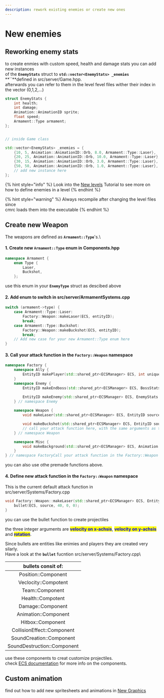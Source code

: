 ```yaml
---
description: rework existing enemies or create new ones
---
```


# New enemies

## Reworking enemy stats

to create enmies with custom speed, health and damage stats you can add new instances \
of the **`EnemyStats`** struct to **`std::vector<EnemyStats> _enemies`**\
**``**defined in src/server/Game.hpp.\
afterwards you can refer to them in the level fevel files wither their index in the vector (0,1,2,...)

```cpp
struct EnemyStats {
    int health;
    int damage;
    Animation::AnimationID sprite;
    float speed;
    Armament::Type armament;
};


// inside Game class

std::vector<EnemyStats> _enemies = {
    {10, 5, Animation::AnimationID::Orb, 8.0, Armament::Type::Laser},
    {20, 25, Animation::AnimationID::Orb, 10.0, Armament::Type::Laser},
    {30, 15, Animation::AnimationID::Orb, 3.0, Armament::Type::Laser},
    {50, 50, Animation::AnimationID::Orb, 1.0, Armament::Type::Laser},
    // add new instance here
};
```

{% hint style="info" %}
Look into the [New levels](../new-levels.md#content-of-a-level-file) Tutorial to see more on how to define enemies in a level
{% endhint %}

{% hint style="warning" %}
Always recompile after changing the level files since\
cmrc loads them into the executable
{% endhint %}



## Create new Weapon

The weapons are defined as **`Armament::Type`**'s.\


#### &#x20;   1. Create new **`Armament::Type`** enum in **Components.hpp**

```cpp
namespace Armament {
    enum Type {
        Laser,
        Buckshot,
    };
```

use this enum in your **`EnemyType`** struct as descibed above

#### &#x20;   2. Add enum to switch in  src/server/ArmamentSystems.cpp

```cpp
switch (armament->type) {
    case Armament::Type::Laser:
        Factory::Weapon::makeLaser(ECS, entityID);
        break;
    case Armament::Type::Buckshot:
        Factory::Weapon::makeBuckshot(ECS, entityID);
        break;
    // Add new case for your new Armament::Type enum here
}

```

#### &#x20;   3. Call your attack function in the **`Factory::Weapon`** namespace

```cpp
namespace Factory {
    namespace Ally {
        EntityID makePlayer(std::shared_ptr<ECSManager> ECS, int uniqueID);
    }
    namespace Enemy {
        EntityID makeEndboss(std::shared_ptr<ECSManager> ECS, BossStats stats);

        EntityID makeEnemy(std::shared_ptr<ECSManager> ECS, EnemyStats stats);
    } // namespace Enemy
    
    namespace Weapon {
        void makeLaser(std::shared_ptr<ECSManager> ECS, EntityID source);

        void makeBuckshot(std::shared_ptr<ECSManager> ECS, EntityID source);
        // call your attack function here, with the same arguments as the ones above
    } // namespace Weapon

    namespace Misc {
        void makeBackground(std::shared_ptr<ECSManager> ECS, Animation::AnimationID bgID);
    }
} // namespace FactoryCall your attack function in the Factory::Weapon namespace
```

you can also use othe premade functions above.

#### &#x20;   4. Define new attack function in the **`Factory::Weapon`** namespace

This is the current default attack function in src/server/Systems/Factory.cpp

```cpp
void Factory::Weapon::makeLaser(std::shared_ptr<ECSManager> ECS, EntityID source) {
    bullet(ECS, source, 40, 0, 0);
}
```

you can use the bullet function to create projectiles

the three integer arguments are <mark style="color:blue;">**velocity on x-achsis**</mark>, <mark style="color:blue;">**velocity on y-achsis**</mark> and <mark style="color:blue;">**rotation**</mark>.

Since bullets are entities like enimies and players they are created very silarly.\
Have a look at the **`bullet`** fucntion src/server/Systems/Factory.cpp\


|      bullets consit of:     |
| :-------------------------: |
|     Position::Component     |
|     Veclocity::Compotent    |
|       Team::Component       |
|      Health::Compotent      |
|      Damage::Component      |
|     Animation::Component    |
|      Hitbox::Component      |
|  CollisionEffect::Component |
|   SoundCreation::Component  |
| SoundDestruction::Component |

&#x20;use these components to creat customize projectiles.\
check [ECS documentation](../../dev-documentation/ecs-documentation.md) for more info on the components.

## Custom animation

find out how to add new spritesheets and animations in [New Graphics](../new-graphics.md)
